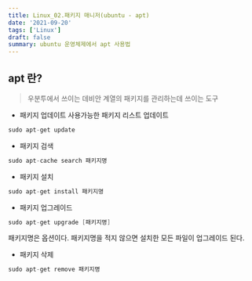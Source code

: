 ```yaml
---
title: Linux_02.패키지 매니저(ubuntu - apt)
date: '2021-09-20'
tags: ['Linux']
draft: false
summary: ubuntu 운영체제에서 apt 사용법
---
```


## apt 란?

> 우분투에서 쓰이는 데비안 계열의 패키지를 관리하는데 쓰이는 도구

- 패키지 업데이트
  사용가능한 패키지 리스트 업데이트

```s
sudo apt-get update
```

- 패키지 검색

```s
sudo apt-cache search 패키지명
```

- 패키지 설치

```s
sudo apt-get install 패키지명
```

- 패키지 업그레이드

```s
sudo apt-get upgrade [패키지명]
```

패키지명은 옵션이다. 패키지명을 적지 않으면 설치한 모든 파일이 업그레이드 된다.

- 패키지 삭제

```s
sudo apt-get remove 패키지명
```
